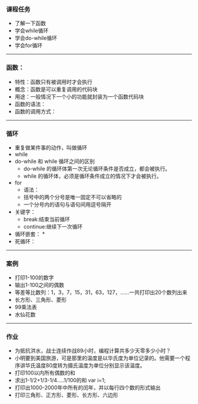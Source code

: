 ### 课程任务
* 了解一下函数
* 学会while循环
* 学会do-while循环
* 学会for循环
---
### 函数：
* 特性：函数只有被调用时才会执行
* 概念：函数是可以重复调用的代码块
* 用途：一般情况下一个小的功能就封装为一个函数代码块
* 函数的语法：
* 函数的调用方式：
---
### 循环
* 重复做某件事的动作，叫做循环
* while
* do-while 和 while 循环之间的区别
    * do-while 的循环体第一次无论循环条件是否成立，都会被执行。
    * while 的循环体，必须是循环条件成立的情况下才会被执行。
* for
    * 语法：
    * 括号中的两个分号是唯一固定不可以省略的
    * 一个分号内的语句与语句间用逗号隔开
* 关键字：
    * break:结束当前循环
    * continue:继续下一次循环
* 循环嵌套：
    * 
* 死循环：
---
### 案例
* 打印1-100的数字
* 输出1-100之间的偶数
* 等差等比数列：1，3，7，15，31，63，127，......一共打印出20个数列出来
* 长方形、三角形、菱形
* 99乘法表
* 水仙花数
---
### 作业
* 为抵抗洪水，战士连续作战89小时，编程计算共多少天零多少小时？
* 小明要到美国旅游，可是那里的温度是以华氏度为单位记录的。他需要一个程序讲华氏温度80度转为摄氏温度为单位分别显示该温度。
* 打印100以内所有偶数的和
* 求出1-1/2+1/3-1/4…..1/100的和 var i=1; 
* 打印出1000-2000年中所有的闰年，并以每行四个数的形式输出
* 打印三角形、正方形、菱形、长方形、六边形
